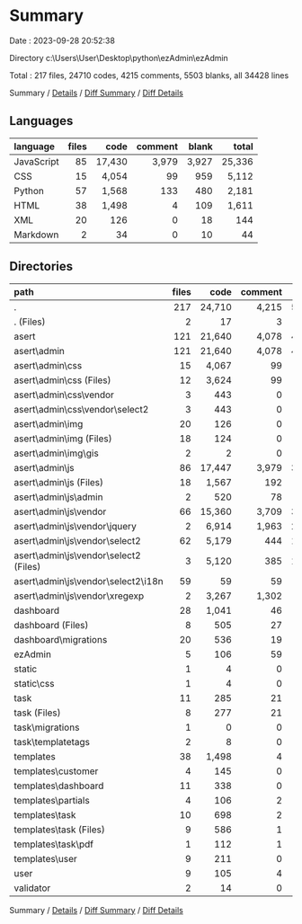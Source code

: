 # Summary

Date : 2023-09-28 20:52:38

Directory c:\\Users\\User\\Desktop\\python\\ezAdmin\\ezAdmin

Total : 217 files,  24710 codes, 4215 comments, 5503 blanks, all 34428 lines

Summary / [Details](details.md) / [Diff Summary](diff.md) / [Diff Details](diff-details.md)

## Languages
| language | files | code | comment | blank | total |
| :--- | ---: | ---: | ---: | ---: | ---: |
| JavaScript | 85 | 17,430 | 3,979 | 3,927 | 25,336 |
| CSS | 15 | 4,054 | 99 | 959 | 5,112 |
| Python | 57 | 1,568 | 133 | 480 | 2,181 |
| HTML | 38 | 1,498 | 4 | 109 | 1,611 |
| XML | 20 | 126 | 0 | 18 | 144 |
| Markdown | 2 | 34 | 0 | 10 | 44 |

## Directories
| path | files | code | comment | blank | total |
| :--- | ---: | ---: | ---: | ---: | ---: |
| . | 217 | 24,710 | 4,215 | 5,503 | 34,428 |
| . (Files) | 2 | 17 | 3 | 6 | 26 |
| asert | 121 | 21,640 | 4,078 | 4,914 | 30,632 |
| asert\\admin | 121 | 21,640 | 4,078 | 4,914 | 30,632 |
| asert\\admin\\css | 15 | 4,067 | 99 | 964 | 5,130 |
| asert\\admin\\css (Files) | 12 | 3,624 | 99 | 901 | 4,624 |
| asert\\admin\\css\\vendor | 3 | 443 | 0 | 63 | 506 |
| asert\\admin\\css\\vendor\\select2 | 3 | 443 | 0 | 63 | 506 |
| asert\\admin\\img | 20 | 126 | 0 | 18 | 144 |
| asert\\admin\\img (Files) | 18 | 124 | 0 | 18 | 142 |
| asert\\admin\\img\\gis | 2 | 2 | 0 | 0 | 2 |
| asert\\admin\\js | 86 | 17,447 | 3,979 | 3,932 | 25,358 |
| asert\\admin\\js (Files) | 18 | 1,567 | 192 | 146 | 1,905 |
| asert\\admin\\js\\admin | 2 | 520 | 78 | 50 | 648 |
| asert\\admin\\js\\vendor | 66 | 15,360 | 3,709 | 3,736 | 22,805 |
| asert\\admin\\js\\vendor\\jquery | 2 | 6,914 | 1,963 | 2,092 | 10,969 |
| asert\\admin\\js\\vendor\\select2 | 62 | 5,179 | 444 | 1,399 | 7,022 |
| asert\\admin\\js\\vendor\\select2 (Files) | 3 | 5,120 | 385 | 1,340 | 6,845 |
| asert\\admin\\js\\vendor\\select2\\i18n | 59 | 59 | 59 | 59 | 177 |
| asert\\admin\\js\\vendor\\xregexp | 2 | 3,267 | 1,302 | 245 | 4,814 |
| dashboard | 28 | 1,041 | 46 | 283 | 1,370 |
| dashboard (Files) | 8 | 505 | 27 | 167 | 699 |
| dashboard\\migrations | 20 | 536 | 19 | 116 | 671 |
| ezAdmin | 5 | 106 | 59 | 59 | 224 |
| static | 1 | 4 | 0 | 0 | 4 |
| static\\css | 1 | 4 | 0 | 0 | 4 |
| task | 11 | 285 | 21 | 101 | 407 |
| task (Files) | 8 | 277 | 21 | 97 | 395 |
| task\\migrations | 1 | 0 | 0 | 1 | 1 |
| task\\templatetags | 2 | 8 | 0 | 3 | 11 |
| templates | 38 | 1,498 | 4 | 109 | 1,611 |
| templates\\customer | 4 | 145 | 0 | 5 | 150 |
| templates\\dashboard | 11 | 338 | 0 | 14 | 352 |
| templates\\partials | 4 | 106 | 2 | 21 | 129 |
| templates\\task | 10 | 698 | 2 | 59 | 759 |
| templates\\task (Files) | 9 | 586 | 1 | 58 | 645 |
| templates\\task\\pdf | 1 | 112 | 1 | 1 | 114 |
| templates\\user | 9 | 211 | 0 | 10 | 221 |
| user | 9 | 105 | 4 | 30 | 139 |
| validator | 2 | 14 | 0 | 1 | 15 |

Summary / [Details](details.md) / [Diff Summary](diff.md) / [Diff Details](diff-details.md)